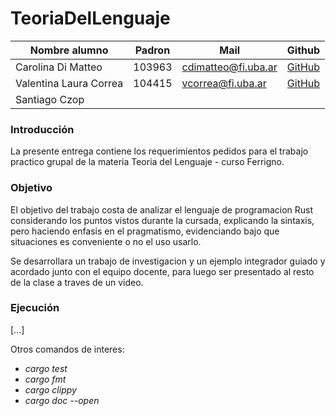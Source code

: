 # TeoriaDelLenguaje


| Nombre alumno          | Padron | Mail                | Github                                     |              
|------------------------|--------|---------------------|--------------------------------------------|
| Carolina Di Matteo     | 103963 | cdimatteo@fi.uba.ar | [GitHub](https://github.com/gcc-cdimatteo) |
| Valentina Laura Correa | 104415 | vcorrea@fi.uba.ar   | [GitHub](https://github.com/valencorrea)   |
| Santiago Czop          |        |                     |                                            | 

### Introducción
La presente entrega contiene los requerimientos pedidos para el trabajo practico grupal de la materia Teoria del Lenguaje - curso Ferrigno.

### Objetivo
El objetivo del trabajo costa de analizar el lenguaje de programacion Rust considerando los puntos vistos durante la cursada, explicando 
la sintaxis, pero haciendo  enfasis en el pragmatismo, evidenciando bajo que situaciones es conveniente 
o no el uso usarlo.

Se desarrollara un trabajo de investigacion y un ejemplo integrador guiado y acordado junto con el 
equipo docente, para luego ser presentado al resto de la clase a traves de un video.


### Ejecución
[...]

Otros comandos de interes:
- *cargo test*
- *cargo fmt*
- *cargo clippy*
- *cargo doc --open*